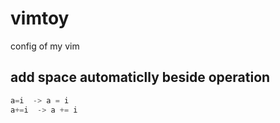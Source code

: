 # vimtoy
config of my vim 

## add space automaticlly beside operation

```c
a=i  -> a = i
a+=i  -> a += i
```
